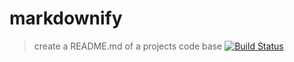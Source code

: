 markdownify
===========
> create a README.md of a projects code base
[![Build Status](https://travis-ci.org/slugbyte/markdownify.svg?branch=master)](https://travis-ci.org/slugbyte/markdownify)


